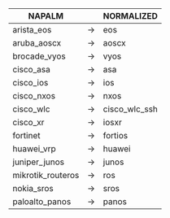 | NAPALM | | NORMALIZED |
| ---------- | -- | ------ |
| arista_eos | → | eos |
| aruba_aoscx | → | aoscx |
| brocade_vyos | → | vyos |
| cisco_asa | → | asa |
| cisco_ios | → | ios |
| cisco_nxos | → | nxos |
| cisco_wlc | → | cisco_wlc_ssh |
| cisco_xr | → | iosxr |
| fortinet | → | fortios |
| huawei_vrp | → | huawei |
| juniper_junos | → | junos |
| mikrotik_routeros | → | ros |
| nokia_sros | → | sros |
| paloalto_panos | → | panos |